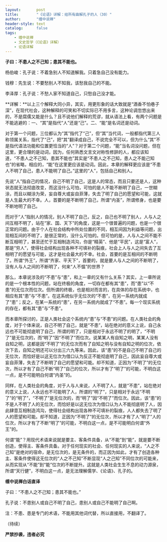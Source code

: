 ```yaml
---
layout:       post
title:        "《论语》详解：给所有曲解孔子的人（30）"
author:       "缠中说禅"
header-style: text
catalog:      false
tags:
    - 缠中说禅
    - 文史哲学（《论语》详解）
    - 论语详解
---
```


**子曰：不患人之不己知；患其不能也。**



杨伯峻：孔子说：不着急别人不知道解我。只着急自己没有能力。

钱穆：先生说：不要愁别人不知我，该愁我自己的不能。

李泽厚：孔子说：不愁人家不知道自己，只愁自己没才能。



**详解：**以上三个解释大同小异，其实，用更形象的话大致就是“酒香不怕巷子深”，在现代社会，这种解释的可笑和不切实际已不用多言，这种论调忽悠出来的，不是腐儒又能是什么？且不说他们解释的荒谬，就从语法上看，有两个问题是不能逃避的：一、“其”是指代“人”还是“己”。二、“能”是名词还是动词。



对于第一个问题，三位都认为“其”指代了“己”，但“其”当代词，一般都指代第三人称领属关系，指代了“己”，把“其”翻译成自己，不说完全不可以，但为什么“其”不是指代语法功能和位置更恰当的“人”？对于第二个问题，“能”当名词没问题，但在这里，更合理的是动词，因为，任何熟悉文言文对称性修辞的人，都应该知道，“不患人之不己知，患其不能也”其实是“不患人之不己知，患人之不能己知也”的省略，相应的，“能”在这里更应该是动词。因此，本章的解释更应该是“不患人不明了自己，患人不能明了自己。”这里的“人”，包括自己和别人。



先说“人”指自己的情况，自己不明了自己，这是人的常态，而且只要还是人，这种状态就无法彻底改变，而这没什么可怕，可怕的是人不能不断明了自己，一世糊涂，而且以糊涂为荣，妄自尊大或妄自菲薄，失去了明了自己的愿望和可能，这就是人生最大的不幸。人，首要的是不断明了自己，所谓“内圣”，所谓修身，也是要不断地明了自己。



而对于“人”指别人的情况，别人不明了自己，反之，自己也不明了别人，人与人之间互相不明了，站在“家、国、天下”的角度，这是一个很普遍的问题，也是一个很正常的问题。由于个人在社会结构中所处位置的不同，相互间因为利益等问题，出现相互间的不明了，是很正常的，没什么可怕的。但可怕的是，人与人之间不能不断互相明了，甚至还忙于互相制造鸿沟，你是“精英”、他是“平民”，这是“富人”，那是“穷人”，使得社会结构出现各种不可填补的裂痕，社会上人与人之间失去了互相明了的愿望与可能，这才是社会最大的不幸。社会，首要的是互相间的不断明了。所谓“外王”，所谓“齐家、平天下”，首要的，就是要人与人之间的不断明了，没有人与人之间的不断明了，何来“人不愠”的世界？



那么，本章说涉及的“不患”与“患”，和上一章的又有什么关系？其实，上一章所说的是一个根本性的问题，站在终极的角度，一切存在都有其“患”，而“患”以“不患”的无位次而位次。但所谓的终极，也是相对而言的，在具体的存在系统中，也相应有其“患”与“不患”。在这系统似乎无位次的“不患”，在另一系统内就成了“患”；反之，在某一系统的“患”，在另一系统内就成了“不患”。每一个现实系统的存在，都有其“患”与“不患”。



而本章所探讨的，正是人类社会这个系统内“患”与“不患”的问题。在人类社会的角度，对于个体来说，自己不明了自己，就是“不患”，站在绝对的意义上说，自己永远也不可能彻底明了自己，所谓的明了，只是相对于永远不明了的明了，“不明了”是无位次的，而“明了”因“不明了”而位次。说某某人有自知之明，某某人没有自知之明，这都是因“不明了”的无位次而有了自知之明与没有自知之明的位次，依次下去，自知之明还可以分出三六九等来。因此，该“患”的不是自己不明了自己的无位次，而恰好是以这无位次为借口认为反正不能彻底明了自己，因此妄自尊大或妄自菲薄，失去了不断明了自己的愿望和可能。却不知道，正因为“不明了”的无位次，所以才有了自己不断“明了”自己的位次，所以才有了“明了”的可能，不明白这一点，是不可能明白何谓“内圣”的。



同样，在人类社会的角度，对于人与人来说，人不明了人，就是“不患”，站在绝对的意义上说，人永远也不可能明了人，所谓的“明了”，只是相对于永远“不明了”的“明了”，“不明了”是无位次的，而“明了”因“不明了”而位次。因此，该“患”的不是人不明了人的无位次，而恰好是以这无位次为借口认为人不能彻底明了人，因此肆意互相制造鸿沟，使得社会结构出现各种不可填补的裂痕，人人都失去了明了人的愿望和可能。却不知道，正因为“不明了”的无位次，所以才有了人“明了”人的位次，所以才有了不断“明了”的可能，不明白这一点，是不可能明白何谓“外王”的。



何谓“能”？用现代术语来说就是要主、客条件具备，从“不能”到“能”，就是要不断创造，使得主、客条件具备。对于任何现实的社会、任何现实的人来说，“人之不己知”是绝对的宿命，是无位次的，是无条件的，而正因为如此，才有了创造各种主、客条件使得这无位次的“人之不己知”不断显现“人之己知”不同位次的可能来，从而实现从“不能”到“能”位次的不断提升。这就是人类社会生生不息的动力源泉，所谓“天行健”，不明白这一点，是无法理解儒学、《论语》、孔子的。



**缠中说禅白话直译**



子曰：“不患人之不己知；患其不能也。”

孔子说：不患别人或自己不明了自己，患别人或自己不能明了自己啊。

注：不患、患是专门的术语，不能用其他词代替，所以直接用，不翻译了。



（待续）



**严禁抄袭，违者必究**
